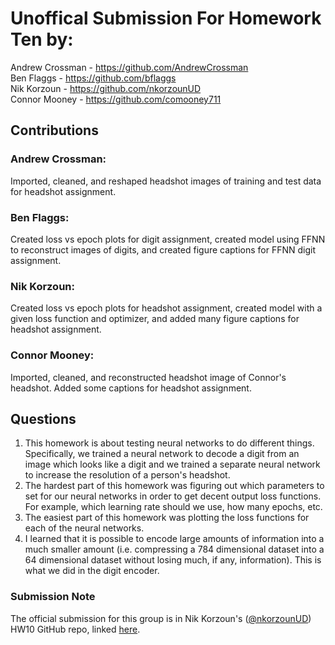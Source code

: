 # Unoffical Submission For Homework Ten by:
Andrew Crossman -  https://github.com/AndrewCrossman <br />
Ben Flaggs - https://github.com/bflaggs <br />
Nik Korzoun - https://github.com/nkorzounUD <br />
Connor Mooney - https://github.com/comooney711 <br />

## Contributions
### Andrew Crossman:
Imported, cleaned, and reshaped headshot images of training and test data for headshot assignment.

### Ben Flaggs:
Created loss vs epoch plots for digit assignment, created model using FFNN to reconstruct images of digits, and created figure captions for FFNN digit assignment.

### Nik Korzoun:
Created loss vs epoch plots for headshot assignment, created model with a given loss function and optimizer, and added many figure captions for headshot assignment.

### Connor Mooney:
Imported, cleaned, and reconstructed headshot image of Connor's headshot. Added some captions for headshot assignment.

## Questions
1. This homework is about testing neural networks to do different things. Specifically, we trained a neural network to decode a digit from an image which looks like a digit and we trained a separate neural network to increase the resolution of a person's headshot.
2. The hardest part of this homework was figuring out which parameters to set for our neural networks in order to get decent output loss functions. For example, which learning rate should we use, how many epochs, etc.
3. The easiest part of this homework was plotting the loss functions for each of the neural networks.
4. I learned that it is possible to encode large amounts of information into a much smaller amount (i.e. compressing a 784 dimensional dataset into a 64 dimensional dataset without losing much, if any, information). This is what we did in the digit encoder.

### Submission Note
The official submission for this group is in Nik Korzoun's ([@nkorzounUD](https://github.com/nkorzounUD)) HW10 GitHub repo, linked [here](https://github.com/nkorzounUD/DSPS_NKorzoun/tree/main/HW10).
